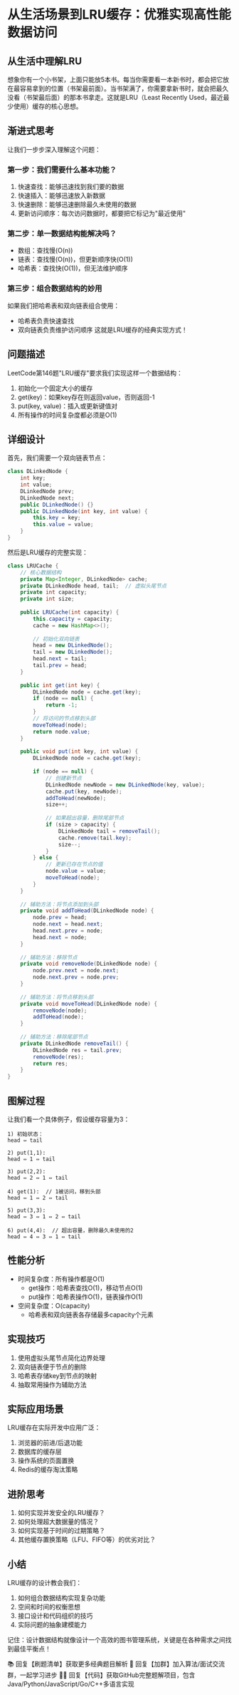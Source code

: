 # 从生活场景到LRU缓存：优雅实现高性能数据访问

## 从生活中理解LRU
想象你有一个小书架，上面只能放5本书。每当你需要看一本新书时，都会把它放在最容易拿到的位置（书架最前面）。当书架满了，你需要拿新书时，就会把最久没看（书架最后面）的那本书拿走。这就是LRU（Least Recently Used，最近最少使用）缓存的核心思想。

## 渐进式思考
让我们一步步深入理解这个问题：

### 第一步：我们需要什么基本功能？
1. 快速查找：能够迅速找到我们要的数据
2. 快速插入：能够迅速放入新数据
3. 快速删除：能够迅速删除最久未使用的数据
4. 更新访问顺序：每次访问数据时，都要把它标记为"最近使用"

### 第二步：单一数据结构能解决吗？
- 数组：查找慢(O(n))
- 链表：查找慢(O(n))，但更新顺序快(O(1))
- 哈希表：查找快(O(1))，但无法维护顺序

### 第三步：组合数据结构的妙用
如果我们把哈希表和双向链表组合使用：
- 哈希表负责快速查找
- 双向链表负责维护访问顺序
这就是LRU缓存的经典实现方式！

## 问题描述
LeetCode第146题"LRU缓存"要求我们实现这样一个数据结构：
1. 初始化一个固定大小的缓存
2. get(key)：如果key存在则返回value，否则返回-1
3. put(key, value)：插入或更新键值对
4. 所有操作的时间复杂度都必须是O(1)

## 详细设计
首先，我们需要一个双向链表节点：
```java
class DLinkedNode {
    int key;
    int value;
    DLinkedNode prev;
    DLinkedNode next;
    public DLinkedNode() {}
    public DLinkedNode(int key, int value) {
        this.key = key;
        this.value = value;
    }
}
```

然后是LRU缓存的完整实现：

```java
class LRUCache {
    // 核心数据结构
    private Map<Integer, DLinkedNode> cache;
    private DLinkedNode head, tail;  // 虚拟头尾节点
    private int capacity;
    private int size;
    
    public LRUCache(int capacity) {
        this.capacity = capacity;
        cache = new HashMap<>();
        
        // 初始化双向链表
        head = new DLinkedNode();
        tail = new DLinkedNode();
        head.next = tail;
        tail.prev = head;
    }
    
    public int get(int key) {
        DLinkedNode node = cache.get(key);
        if (node == null) {
            return -1;
        }
        // 将访问的节点移到头部
        moveToHead(node);
        return node.value;
    }
    
    public void put(int key, int value) {
        DLinkedNode node = cache.get(key);
        
        if (node == null) {
            // 创建新节点
            DLinkedNode newNode = new DLinkedNode(key, value);
            cache.put(key, newNode);
            addToHead(newNode);
            size++;
            
            // 如果超出容量，删除尾部节点
            if (size > capacity) {
                DLinkedNode tail = removeTail();
                cache.remove(tail.key);
                size--;
            }
        } else {
            // 更新已存在节点的值
            node.value = value;
            moveToHead(node);
        }
    }
    
    // 辅助方法：将节点添加到头部
    private void addToHead(DLinkedNode node) {
        node.prev = head;
        node.next = head.next;
        head.next.prev = node;
        head.next = node;
    }
    
    // 辅助方法：移除节点
    private void removeNode(DLinkedNode node) {
        node.prev.next = node.next;
        node.next.prev = node.prev;
    }
    
    // 辅助方法：将节点移到头部
    private void moveToHead(DLinkedNode node) {
        removeNode(node);
        addToHead(node);
    }
    
    // 辅助方法：移除尾部节点
    private DLinkedNode removeTail() {
        DLinkedNode res = tail.prev;
        removeNode(res);
        return res;
    }
}
```

## 图解过程
让我们看一个具体例子，假设缓存容量为3：

```
1) 初始状态：
head ⇔ tail

2) put(1,1):
head ⇔ 1 ⇔ tail

3) put(2,2):
head ⇔ 2 ⇔ 1 ⇔ tail

4) get(1):  // 1被访问，移到头部
head ⇔ 1 ⇔ 2 ⇔ tail

5) put(3,3):
head ⇔ 3 ⇔ 1 ⇔ 2 ⇔ tail

6) put(4,4):  // 超出容量，删除最久未使用的2
head ⇔ 4 ⇔ 3 ⇔ 1 ⇔ tail
```

## 性能分析
- 时间复杂度：所有操作都是O(1)
  - get操作：哈希表查找O(1)，移动节点O(1)
  - put操作：哈希表操作O(1)，链表操作O(1)
- 空间复杂度：O(capacity)
  - 哈希表和双向链表各存储最多capacity个元素

## 实现技巧
1. 使用虚拟头尾节点简化边界处理
2. 双向链表便于节点的删除
3. 哈希表存储key到节点的映射
4. 抽取常用操作为辅助方法

## 实际应用场景
LRU缓存在实际开发中应用广泛：
1. 浏览器的前进/后退功能
2. 数据库的缓存层
3. 操作系统的页面置换
4. Redis的缓存淘汰策略

## 进阶思考
1. 如何实现并发安全的LRU缓存？
2. 如何处理超大数据量的情况？
3. 如何实现基于时间的过期策略？
4. 其他缓存置换策略（LFU、FIFO等）的优劣对比？

## 小结
LRU缓存的设计教会我们：
1. 如何组合数据结构实现复杂功能
2. 空间和时间的权衡思想
3. 接口设计和代码组织的技巧
4. 实际问题的抽象建模能力

记住：设计数据结构就像设计一个高效的图书管理系统，关键是在各种需求之间找到最佳平衡点！



📚 回复【刷题清单】获取更多经典题目解析 
👥 回复【加群】加入算法/面试交流群，一起学习进步
🧑‍💻 回复【代码】获取GitHub完整题解项目，包含Java/Python/JavaScript/Go/C++多语言实现